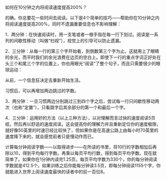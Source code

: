 如何在10分钟之内将阅读速度提高200%？

的确，你总要花一些时间去阅读。以下是4个简单的技巧——帮助你在10分钟之内将阅读速度提高200%，同时不遗漏重要信息也不影响理解：

1．两分钟：在快速阅读时，用一支笔或者一根手指在每一行下划过。阅读是一系列的间歇性移动（叫做“扫视”），视觉上的引导可以防止遗漏。

2．三分钟：从每一行的第三个字开始看，到倒数第三个字为止。这就用上了眼睛的余光，而平时我们的余光浪费在边页的空白上。即使下一行的重点字词正好处在头三个和尾三个字的位置上，你也用眼光“阅读”了整个句子，而且只需要很少的眼球运动：

从前，一个信息狂决定去重新开始生活。

习惯后，可以再增加两边跳过的字数。

3．两分钟：一旦习惯两边分别跳过三到四个字之后，尝试每一行只间歇性移动两次（也称“定置”），只看跳字后其余部分的第一个和最后一个字。

4．三分钟：运用好的方法（以上三种方法），以对理解而言过快的速度阅读5页纸，然后再以舒适的速度阅读。这会提高你的理解力并且重新定位你的速度极限，就好像50英里的时速已经比较快了，但如果你是在高速公路上由每小时70英里的速度降下来的，就会感觉前者只是慢动作而已。

计算每分钟阅读字数——以取得进步——在所读的书里，将10行的字数相加后再除以10，得到平均每行字数。再乘以每页平均行数，得到每页平均字数。现在就简单了。如果你在1分钟内读完1.25页，每页平均字数为330个，你的每分钟阅读字数就是412.5个。如果训练之后你能每分钟读3.5页，即每分钟阅读1155个字，你就能进入世界上阅读速度最快的读者中的前一百位8。
